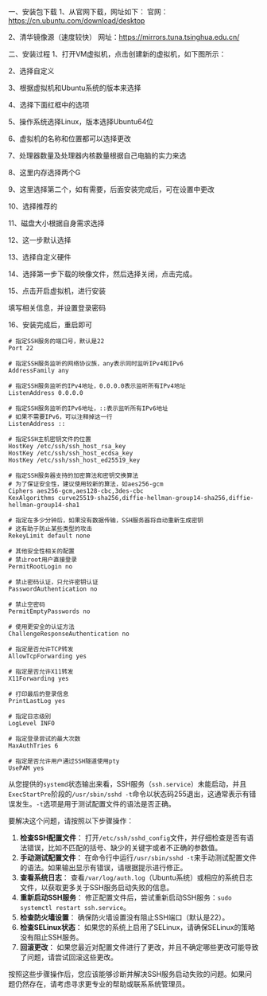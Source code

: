 一、安装包下载
1、从官网下载，网址如下：
官网：https://cn.ubuntu.com/download/desktop



2、清华镜像源（速度较快）
网址：https://mirrors.tuna.tsinghua.edu.cn/



二、安装过程
1、打开VM虚拟机，点击创建新的虚拟机，如下图所示：


2、选择自定义


3、根据虚拟机和Ubuntu系统的版本来选择


4、选择下面红框中的选项


5、操作系统选择Linux，版本选择Ubuntu64位


6、虚拟机的名称和位置都可以选择更改


7、处理器数量及处理器内核数量根据自己电脑的实力来选


8、这里内存选择两个G


9、这里选择第二个，如有需要，后面安装完成后，可在设置中更改


10、选择推荐的






11、磁盘大小根据自身需求选择


12、这一步默认选择


13、选择自定义硬件


14、选择第一步下载的映像文件，然后选择关闭，点击完成。




15、点击开启虚拟机，进行安装
















填写相关信息，并设置登录密码



16、安装完成后，重启即可

~~~
# 指定SSH服务的端口号，默认是22  
Port 22  
  
# 指定SSH服务监听的网络协议族，any表示同时监听IPv4和IPv6  
AddressFamily any  
  
# 指定SSH服务监听的IPv4地址，0.0.0.0表示监听所有IPv4地址  
ListenAddress 0.0.0.0  
  
# 指定SSH服务监听的IPv6地址，::表示监听所有IPv6地址  
# 如果不需要IPv6，可以注释掉这一行  
ListenAddress ::  
  
# 指定SSH主机密钥文件的位置  
HostKey /etc/ssh/ssh_host_rsa_key  
HostKey /etc/ssh/ssh_host_ecdsa_key  
HostKey /etc/ssh/ssh_host_ed25519_key  
  
# 指定SSH服务器支持的加密算法和密钥交换算法  
# 为了保证安全性，建议使用较新的算法，如aes256-gcm  
Ciphers aes256-gcm,aes128-cbc,3des-cbc  
KexAlgorithms curve25519-sha256,diffie-hellman-group14-sha256,diffie-hellman-group14-sha1  
  
# 指定在多少分钟后，如果没有数据传输，SSH服务器将自动重新生成密钥  
# 这有助于防止某些类型的攻击  
RekeyLimit default none  
  
# 其他安全性相关的配置  
# 禁止root用户直接登录  
PermitRootLogin no  
  
# 禁止密码认证，只允许密钥认证  
PasswordAuthentication no  
  
# 禁止空密码  
PermitEmptyPasswords no  
  
# 使用更安全的认证方法  
ChallengeResponseAuthentication no  
  
# 指定是否允许TCP转发  
AllowTcpForwarding yes  
  
# 指定是否允许X11转发  
X11Forwarding yes  
  
# 打印最后的登录信息  
PrintLastLog yes  
  
# 指定日志级别  
LogLevel INFO  
  
# 指定登录尝试的最大次数  
MaxAuthTries 6  
  
# 指定是否允许用户通过SSH隧道使用pty  
UsePAM yes
~~~

从您提供的`systemd`状态输出来看，SSH服务（`ssh.service`）未能启动，并且`ExecStartPre`阶段的`/usr/sbin/sshd -t`命令以状态码255退出，这通常表示有错误发生。`-t`选项是用于测试配置文件的语法是否正确。

要解决这个问题，请按照以下步骤操作：

1. **检查SSH配置文件**：
   打开`/etc/ssh/sshd_config`文件，并仔细检查是否有语法错误，比如不匹配的括号、缺少的关键字或者不正确的参数值。
2. **手动测试配置文件**：
   在命令行中运行`/usr/sbin/sshd -t`来手动测试配置文件的语法。如果输出显示有错误，请根据提示进行修正。
3. **查看系统日志**：
   查看`/var/log/auth.log`（Ubuntu系统）或相应的系统日志文件，以获取更多关于SSH服务启动失败的信息。
4. **重新启动SSH服务**：
   修正配置文件后，尝试重新启动SSH服务：`sudo systemctl restart ssh.service`。
5. **检查防火墙设置**：
   确保防火墙设置没有阻止SSH端口（默认是22）。
6. **检查SELinux状态**：
   如果您的系统上启用了SELinux，请确保SELinux的策略没有阻止SSH服务。
7. **回滚更改**：
   如果您最近对配置文件进行了更改，并且不确定哪些更改可能导致了问题，请尝试回滚这些更改。

按照这些步骤操作后，您应该能够诊断并解决SSH服务启动失败的问题。如果问题仍然存在，请考虑寻求更专业的帮助或联系系统管理员。

